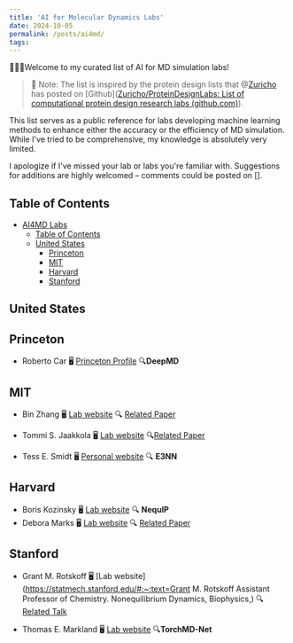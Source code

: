 ```yaml
---
title: 'AI for Molecular Dynamics Labs'
date: 2024-10-05
permalink: /posts/ai4md/
tags:
---
```



🤗🤗🤗Welcome to my curated list of AI for MD simulation labs! 

> 📝 Note: The list is inspired by the protein design lists that @[Zuricho](https://github.com/Zuricho) has posted on [Github]([Zuricho/ProteinDesignLabs: List of computational protein design research labs (github.com)](https://github.com/Zuricho/ProteinDesignLabs/tree/main)).

This list serves as a public reference for labs developing machine learning methods to enhance either the accuracy or the efficiency of MD simulation. While I've tried to be comprehensive, my knowledge is absolutely very limited. 

I apologize if I've missed your lab or labs you're familiar with. Suggestions for additions are highly welcomed – comments could be posted on [].



## Table of Contents

* [AI4MD Labs](#AI-for-MD-labs)
  * [Table of Contents](#table-of-contents)
  * [United States](#united-states)
    * [Princeton](#Princeton)
    * [MIT](#mit)
    * [Harvard](#harvard)
    * [Stanford](#stanford)

## United States

## Princeton

* Roberto Car 🖥️ [Princeton Profile](https://chemistry.princeton.edu/faculty-research/faculty/roberto-car/) 🔍**DeepMD**

## MIT

* Bin Zhang 🖥️ [Lab website](https://zhanggroup.mit.edu/team.html) 🔍 [Related Paper](https://doi.org/10.1021/acscentsci.3c01160)

* Tommi S. Jaakkola 🖥️ [Lab website](https://people.csail.mit.edu/tommi/people.html) 🔍[Related Paper](https://arxiv.org/pdf/2210.07237)

* Tess E. Smidt 🖥️ [Personal website](https://blondegeek.github.io/) 🔍 **E3NN**

## Harvard

* Boris Kozinsky 🖥️ [Lab website](https://mir.g.harvard.edu/people) 🔍 **NequIP**
* Debora Marks 🖥️ [Lab website](https://www.deboramarkslab.com/members)  🔍 [Related Paper](https://openreview.net/pdf?id=Byg3y3C9Km)

## Stanford

* Grant M. Rotskoff 🖥️ [Lab website](https://statmech.stanford.edu/#:~:text=Grant M. Rotskoff Assistant Professor of Chemistry. Nonequilibrium Dynamics, Biophysics,) 🔍 [Related Talk](https://www.youtube.com/watch?v=eQy9jSobLfI)

* Thomas E. Markland 🖥️ [Lab website](https://web.stanford.edu/group/markland/group.html) 🔍**TorchMD-Net**

